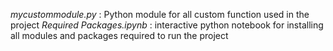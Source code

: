 _mycustommodule.py_ : Python module for all custom function used in the project
_Required Packages.ipynb_ : interactive python notebook for installing all modules and packages required to run the project
